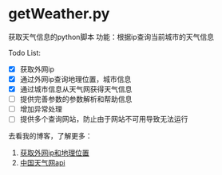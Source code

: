 # getWeather.py
获取天气信息的python脚本
功能：根据ip查询当前城市的天气信息

Todo List:
- [x] 获取外网ip
- [x] 通过外网ip查询地理位置，城市信息
- [x] 通过城市信息从天气网获得天气信息
- [ ] 提供完善参数的参数解析和帮助信息
- [ ] 增加异常处理  
- [ ] 提供多个查询网站，防止由于网站不可用导致无法运行  

去看我的博客，了解更多：  
1. [获取外网ip和地理位置](http://singlepig-blog.logdown.com/posts/2013/12/26/python-access-to-external-network-ip-and-location)  
2. [中国天气网api](/中国天气网api.md)  
